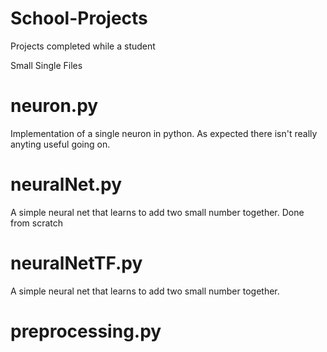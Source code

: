 # School-Projects
Projects completed while a student

Small Single Files 
# neuron.py
Implementation of a single neuron in python. As expected there isn't really anyting useful going on.

# neuralNet.py
A simple neural net that learns to add two small number together. Done from scratch

# neuralNetTF.py
A simple neural net that learns to add two small number together. 

# preprocessing.py